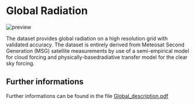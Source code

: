 # Global Radiation

![preview](${base_url}/Radiation/Global/Global.png)

The dataset provides global radiation on a high resolution grid with validated accuracy. 
The dataset is entirely derived from Meteosat Second Generation (MSG) satellite measurements by use of a semi-empirical model for cloud forcing and physically-basedradiative transfer model for the clear sky forcing.

## Further informations
Further informations can be found in the file [Global_description.pdf](${base_url}/Radiation/Global/Global_description.pdf) 
